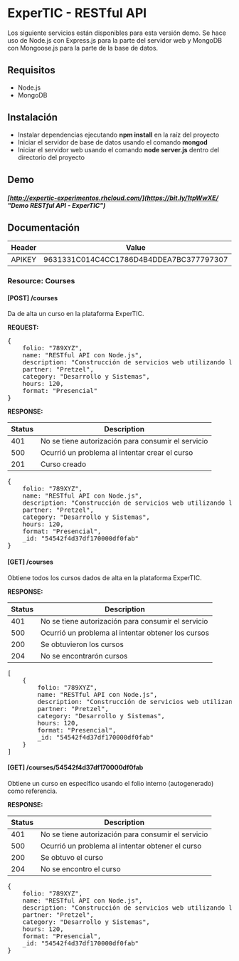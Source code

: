 # ExperTIC - RESTful API

Los siguiente servicios están disponibles para esta versión demo. Se hace uso de Node.js con Express.js para la parte del servidor web y MongoDB con Mongoose.js para la parte de la base de datos.

## Requisitos

- Node.js
- MongoDB

## Instalación

- Instalar dependencias ejecutando **npm install** en la raíz del proyecto
- Iniciar el servidor de base de datos usando el comando **mongod**
- Iniciar el servidor web usando el comando **node server.js** dentro del directorio del proyecto

## Demo

##### [http://expertic-experimentos.rhcloud.com/](https://bit.ly/1tpWwXE/ "Demo RESTful API - ExperTIC") 

## Documentación

<table>
	<thead>
		<tr>
			<th>Header</th>
			<th>Value</th>
		</tr>
	</thead>
	<tbody>
		<tr>
			<td>APIKEY</td>
			<td>9631331C014C4CC1786D4B4DDEA7BC377797307</td>
		</tr>
	</tbody>
</table>

### Resource: Courses

#### [POST] /courses

Da de alta un curso en la plataforma ExperTIC.

**REQUEST:**

<pre>
{
	folio: "789XYZ",
	name: "RESTful API con Node.js",
	description: "Construcción de servicios web utilizando la arquitectura REST, Node.js, Express.js, MongoDB y Mongoose.js como stack de tecnologías",
	partner: "Pretzel",
	category: "Desarrollo y Sistemas",
	hours: 120,
	format: "Presencial"
}
</pre>

**RESPONSE:**

<table>
	<thead>
		<tr>
			<th>Status</th>
			<th>Description</th>
		</tr>
	</thead>
	<tbody>
		<tr>
			<td>401</td>
			<td>No se tiene autorización para consumir el servicio</td>
		</tr>
		<tr>
			<td>500</td>
			<td>Ocurrió un problema al intentar crear el curso</td>
		</tr>
		<tr>
			<td>201</td>
			<td>Curso creado</td>
		</tr>
	</tbody>
</table>

<pre>
{
	folio: "789XYZ",
	name: "RESTful API con Node.js",
	description: "Construcción de servicios web utilizando la arquitectura REST, Node.js, Express.js, MongoDB y Mongoose.js como stack de tecnologías",
	partner: "Pretzel",
	category: "Desarrollo y Sistemas",
	hours: 120,
	format: "Presencial",
	_id: "54542f4d37df170000df0fab"
}
</pre>

#### [GET] /courses

Obtiene todos los cursos dados de alta en la plataforma ExperTIC.

**RESPONSE:**

<table>
	<thead>
		<tr>
			<th>Status</th>
			<th>Description</th>
		</tr>
	</thead>
	<tbody>
		<tr>
			<td>401</td>
			<td>No se tiene autorización para consumir el servicio</td>
		</tr>
		<tr>
			<td>500</td>
			<td>Ocurrió un problema al intentar obtener los cursos</td>
		</tr>
		<tr>
			<td>200</td>
			<td>Se obtuvieron los cursos</td>
		</tr>
		<tr>
			<td>204</td>
			<td>No se encontrarón cursos</td>
		</tr>
	</tbody>
</table>

<pre>
[
	{
		folio: "789XYZ",
		name: "RESTful API con Node.js",
		description: "Construcción de servicios web utilizando la arquitectura REST, Node.js, Express.js, MongoDB y Mongoose.js como stack de tecnologías",
		partner: "Pretzel",
		category: "Desarrollo y Sistemas",
		hours: 120,
		format: "Presencial",
		_id: "54542f4d37df170000df0fab"
	}
]
</pre>

#### [GET] /courses/54542f4d37df170000df0fab

Obtiene un curso en específico usando el folio interno (autogenerado) como referencia.

**RESPONSE:**

<table>
	<thead>
		<tr>
			<th>Status</th>
			<th>Description</th>
		</tr>
	</thead>
	<tbody>
		<tr>
			<td>401</td>
			<td>No se tiene autorización para consumir el servicio</td>
		</tr>
		<tr>
			<td>500</td>
			<td>Ocurrió un problema al intentar obtener el curso</td>
		</tr>
		<tr>
			<td>200</td>
			<td>Se obtuvo el curso</td>
		</tr>
		<tr>
			<td>204</td>
			<td>No se encontro el curso</td>
		</tr>
	</tbody>
</table>

<pre>
{
	folio: "789XYZ",
	name: "RESTful API con Node.js",
	description: "Construcción de servicios web utilizando la arquitectura REST, Node.js, Express.js, MongoDB y Mongoose.js como stack de tecnologías",
	partner: "Pretzel",
	category: "Desarrollo y Sistemas",
	hours: 120,
	format: "Presencial",
	_id: "54542f4d37df170000df0fab"
}
</pre>